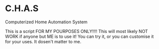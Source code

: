 # C.H.A.S
Computerized Home Automation System

This is a script FOR MY POURPOSES ONLY!!!!
This will most likely NOT WORK if anyone but ME is to use it!
You can try it, or you can customise it for your uses. It dosen't matter to me.
